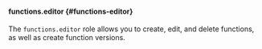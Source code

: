#### functions.editor {#functions-editor}

The `functions.editor` role allows you to create, edit, and delete functions, as well as create function versions.

